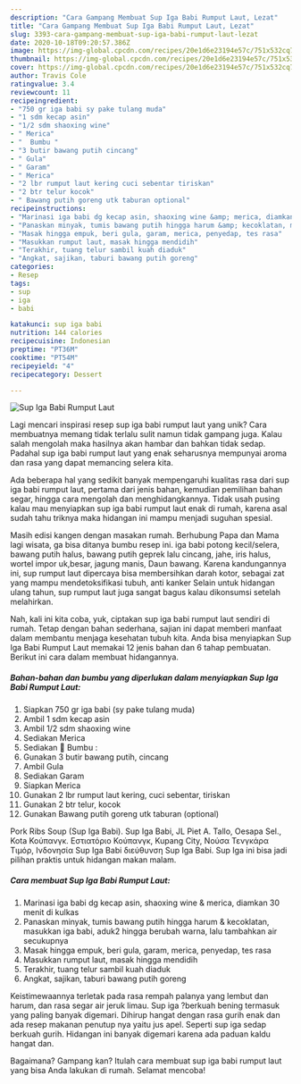 ```yaml
---
description: "Cara Gampang Membuat Sup Iga Babi Rumput Laut, Lezat"
title: "Cara Gampang Membuat Sup Iga Babi Rumput Laut, Lezat"
slug: 3393-cara-gampang-membuat-sup-iga-babi-rumput-laut-lezat
date: 2020-10-18T09:20:57.386Z
image: https://img-global.cpcdn.com/recipes/20e1d6e23194e57c/751x532cq70/sup-iga-babi-rumput-laut-foto-resep-utama.jpg
thumbnail: https://img-global.cpcdn.com/recipes/20e1d6e23194e57c/751x532cq70/sup-iga-babi-rumput-laut-foto-resep-utama.jpg
cover: https://img-global.cpcdn.com/recipes/20e1d6e23194e57c/751x532cq70/sup-iga-babi-rumput-laut-foto-resep-utama.jpg
author: Travis Cole
ratingvalue: 3.4
reviewcount: 11
recipeingredient:
- "750 gr iga babi sy pake tulang muda"
- "1 sdm kecap asin"
- "1/2 sdm shaoxing wine"
- " Merica"
- "  Bumbu "
- "3 butir bawang putih cincang"
- " Gula"
- " Garam"
- " Merica"
- "2 lbr rumput laut kering cuci sebentar tiriskan"
- "2 btr telur kocok"
- " Bawang putih goreng utk taburan optional"
recipeinstructions:
- "Marinasi iga babi dg kecap asin, shaoxing wine &amp; merica, diamkan 30 menit di kulkas"
- "Panaskan minyak, tumis bawang putih hingga harum &amp; kecoklatan, masukkan iga babi, aduk2 hingga berubah warna, lalu tambahkan air secukupnya"
- "Masak hingga empuk, beri gula, garam, merica, penyedap, tes rasa"
- "Masukkan rumput laut, masak hingga mendidih"
- "Terakhir, tuang telur sambil kuah diaduk"
- "Angkat, sajikan, taburi bawang putih goreng"
categories:
- Resep
tags:
- sup
- iga
- babi

katakunci: sup iga babi 
nutrition: 144 calories
recipecuisine: Indonesian
preptime: "PT36M"
cooktime: "PT54M"
recipeyield: "4"
recipecategory: Dessert

---
```



![Sup Iga Babi Rumput Laut](https://img-global.cpcdn.com/recipes/20e1d6e23194e57c/751x532cq70/sup-iga-babi-rumput-laut-foto-resep-utama.jpg)

Lagi mencari inspirasi resep sup iga babi rumput laut yang unik? Cara membuatnya memang tidak terlalu sulit namun tidak gampang juga. Kalau salah mengolah maka hasilnya akan hambar dan bahkan tidak sedap. Padahal sup iga babi rumput laut yang enak seharusnya mempunyai aroma dan rasa yang dapat memancing selera kita.

Ada beberapa hal yang sedikit banyak mempengaruhi kualitas rasa dari sup iga babi rumput laut, pertama dari jenis bahan, kemudian pemilihan bahan segar, hingga cara mengolah dan menghidangkannya. Tidak usah pusing kalau mau menyiapkan sup iga babi rumput laut enak di rumah, karena asal sudah tahu triknya maka hidangan ini mampu menjadi suguhan spesial.

Masih edisi kangen dengan masakan rumah. Berhubung Papa dan Mama lagi wisata, ga bisa ditanya bumbu resep ini. iga babi potong kecil/selera, bawang putih halus, bawang putih geprek lalu cincang, jahe, iris halus, wortel impor uk,besar, jagung manis, Daun bawang. Karena kandungannya ini, sup rumput laut dipercaya bisa membersihkan darah kotor, sebagai zat yang mampu mendetoksifikasi tubuh, anti kanker Selain untuk hidangan ulang tahun, sup rumput laut juga sangat bagus kalau dikonsumsi setelah melahirkan.


Nah, kali ini kita coba, yuk, ciptakan sup iga babi rumput laut sendiri di rumah. Tetap dengan bahan sederhana, sajian ini dapat memberi manfaat dalam membantu menjaga kesehatan tubuh kita. Anda bisa menyiapkan Sup Iga Babi Rumput Laut memakai 12 jenis bahan dan 6 tahap pembuatan. Berikut ini cara dalam membuat hidangannya.

<!--inarticleads1-->

##### Bahan-bahan dan bumbu yang diperlukan dalam menyiapkan Sup Iga Babi Rumput Laut:

1. Siapkan 750 gr iga babi (sy pake tulang muda)
1. Ambil 1 sdm kecap asin
1. Ambil 1/2 sdm shaoxing wine
1. Sediakan  Merica
1. Sediakan  🌸 Bumbu :
1. Gunakan 3 butir bawang putih, cincang
1. Ambil  Gula
1. Sediakan  Garam
1. Siapkan  Merica
1. Gunakan 2 lbr rumput laut kering, cuci sebentar, tiriskan
1. Gunakan 2 btr telur, kocok
1. Gunakan  Bawang putih goreng utk taburan (optional)


Pork Ribs Soup (Sup Iga Babi). Sup Iga Babi, JL Piet A. Tallo, Oesapa Sel., Kota Κούπανγκ. Εστιατόριο Κούπανγκ, Kupang City, Νούσα Τενγκάρα Τιμόρ, Ινδονησία Sup Iga Babi διεύθυνση Sup Iga Babi. Sup Iga ini bisa jadi pilihan praktis untuk hidangan makan malam. 

<!--inarticleads2-->

##### Cara membuat Sup Iga Babi Rumput Laut:

1. Marinasi iga babi dg kecap asin, shaoxing wine &amp; merica, diamkan 30 menit di kulkas
1. Panaskan minyak, tumis bawang putih hingga harum &amp; kecoklatan, masukkan iga babi, aduk2 hingga berubah warna, lalu tambahkan air secukupnya
1. Masak hingga empuk, beri gula, garam, merica, penyedap, tes rasa
1. Masukkan rumput laut, masak hingga mendidih
1. Terakhir, tuang telur sambil kuah diaduk
1. Angkat, sajikan, taburi bawang putih goreng


Keistimewaannya terletak pada rasa rempah palanya yang lembut dan harum, dan rasa segar air jeruk limau. Sup iga ?berkuah bening termasuk yang paling banyak digemari. Dihirup hangat dengan rasa gurih enak dan ada resep makanan penutup nya yaitu jus apel. Seperti sup iga sedap berkuah gurih. Hidangan ini banyak digemari karena ada paduan kaldu hangat dan. 

Bagaimana? Gampang kan? Itulah cara membuat sup iga babi rumput laut yang bisa Anda lakukan di rumah. Selamat mencoba!
